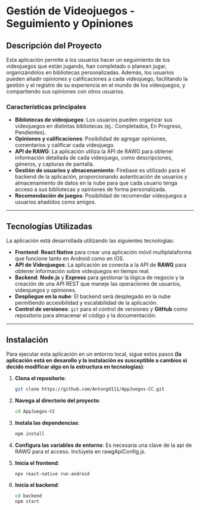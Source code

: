 # Gestión de Videojuegos - Seguimiento y Opiniones

## Descripción del Proyecto

Esta aplicación permite a los usuarios hacer un seguimiento de los videojuegos que están jugando, han completado o planean jugar, organizándolos en bibliotecas personalizadas. Además, los usuarios pueden añadir opiniones y calificaciones a cada videojuego, facilitando la gestión y el registro de su experiencia en el mundo de los videojuegos, y compartiendo sus opiniones con otros usuarios.

### Características principales

- **Bibliotecas de videojuegos**: Los usuarios pueden organizar sus videojuegos en distintas bibliotecas (ej.: Completados, En Progreso, Pendientes).
- **Opiniones y calificaciones**: Posibilidad de agregar opiniones, comentarios y calificar cada videojuego.
- **API de RAWG**: La aplicación utiliza la API de RAWG para obtener información detallada de cada videojuego, como descripciones, géneros, y capturas de pantalla.
- **Gestión de usuarios y almacenamiento**: Firebase es utilizado para el backend de la aplicación, proporcionando autenticación de usuarios y almacenamiento de datos en la nube para que cada usuario tenga acceso a sus bibliotecas y opiniones de forma personalizada.
- **Recomendación de juegos**: Posibilidad de recomendar videojuegos a usuarios añadidos como amigos.

---

## Tecnologías Utilizadas

La aplicación está desarrollada utilizando las siguientes tecnologías:

- **Frontend**: **React Native** para crear una aplicación móvil multiplataforma que funcione tanto en Android como en iOS.
- **API de Videojuegos**: La aplicación se conecta a la API de **RAWG** para obtener información sobre videojuegos en tiempo real.
- **Backend**: **Node.js** y **Express** para gestionar la lógica de negocio y la creación de una API REST que maneje las operaciones de usuarios, videojuegos y opiniones.
- **Despliegue en la nube**: El backend será desplegado en la nube permitiendo accesibilidad y escalabilidad de la aplicación.
- **Control de versiones**: `git` para el control de versiones y **GitHub** como repositorio para almacenar el código y la documentación.

---

## Instalación

Para ejecutar esta aplicación en un entorno local, sigue estos pasos **(la aplicación está en desarollo y la instalación es susceptible a cambios si decido modificar algo en la estructura en tecnologías)**:

1. **Clona el repositorio**:
   ```bash
   git clone https://github.com/Antongd111/AppJuegos-CC.git
   ```
   
2. **Navega al directorio del proyecto**:
   ```bash
   cd AppJuegos-CC
   ```

3. **Instala las dependencias**:
   ```bash
   npm install
   ```
   
4. **Configura las variables de entorno**:
   Es necesaria una clave de la api de RAWG para el acceso. Inclúyela en rawgApiConfig.js.

5. **Inicia el frontend**:
   ```bash
   npx react-native run-android
   ```

5. **Inicia el backend**:
   ```bash
   cd backend
   npm start
   ```
